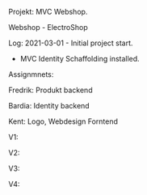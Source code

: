 Projekt: MVC Webshop.

Webshop - ElectroShop

Log:
2021-03-01 - Initial project start.
- MVC Identity Schaffolding installed.




Assignmnets:

Fredrik:
Produkt backend 

Bardia:
Identity backend

Kent:
Logo, Webdesign Forntend


V1:

V2:

V3:

V4:

